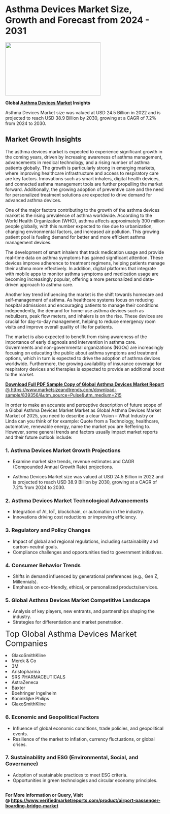 <H1>Asthma Devices Market Size, Growth and Forecast from 2024 - 2031</H1><img class="aligncenter size-medium wp-image-584254" src="https://thirdeyenews.in/wp-content/uploads/2024/09/Global-Market-Research-300x168.jpeg" alt="" width="300" height="168" /><p><strong>Global&nbsp;<a href="https://www.marketsizeandtrends.com/download-sample/839356/&amp;utm_source=Pulse&amp;utm_medium=215">Asthma Devices Market</a> Insights</strong></p><p>Asthma Devices Market size was valued at USD 24.5 Billion in 2022 and is projected to reach USD 38.9 Billion by 2030, growing at a CAGR of 7.2% from 2024 to 2030.</p><p><h2>Market Growth Insights</h2> <p>The asthma devices market is expected to experience significant growth in the coming years, driven by increasing awareness of asthma management, advancements in medical technology, and a rising number of asthma patients globally. The growth is particularly strong in emerging markets, where improving healthcare infrastructure and access to respiratory care are key factors. Innovations such as smart inhalers, digital health devices, and connected asthma management tools are further propelling the market forward. Additionally, the growing adoption of preventive care and the need for personalized treatment solutions are expected to drive demand for advanced asthma devices.</p> <p><a href="#"></a></p> <p>One of the major factors contributing to the growth of the asthma devices market is the rising prevalence of asthma worldwide. According to the World Health Organization (WHO), asthma affects approximately 300 million people globally, with this number expected to rise due to urbanization, changing environmental factors, and increased air pollution. This growing patient pool is fueling demand for better and more efficient asthma management devices.</p> <p>The development of smart inhalers that track medication usage and provide real-time data on asthma symptoms has gained significant attention. These devices improve adherence to treatment regimens, helping patients manage their asthma more effectively. In addition, digital platforms that integrate with mobile apps to monitor asthma symptoms and medication usage are becoming increasingly popular, offering a more personalized and data-driven approach to asthma care.</p> <p>Another key trend influencing the market is the shift towards homecare and self-management of asthma. As healthcare systems focus on reducing hospital admissions and encouraging patients to manage their conditions independently, the demand for home-use asthma devices such as nebulizers, peak flow meters, and inhalers is on the rise. These devices are crucial for day-to-day management, helping to reduce emergency room visits and improve overall quality of life for patients.</p> <p>The market is also expected to benefit from rising awareness of the importance of early diagnosis and intervention in asthma care. Governments and non-governmental organizations (NGOs) are increasingly focusing on educating the public about asthma symptoms and treatment options, which in turn is expected to drive the adoption of asthma devices worldwide. Furthermore, the growing availability of insurance coverage for respiratory devices and therapies is expected to provide an additional boost to the market.</p> <p><a href="#"></p><p><span class=""><strong>Download Full PDF Sample Copy of Global Asthma Devices Market Report</strong> @ <a href="https://www.marketsizeandtrends.com/download-sample/839356/&amp;utm_source=Pulse&amp;utm_medium=215" target="_blank">https://www.marketsizeandtrends.com/download-sample/839356/&amp;utm_source=Pulse&amp;utm_medium=215</a></span></p><p>In order to make an accurate and perceptive description of future scope of a Global&nbsp;Asthma Devices Market Market as Global&nbsp;Asthma Devices Market Market of 2025, you need to describe a clear Vision &ndash; What Industry or Linda can you think of for example: Quote from a Technology, healthcare, automotive, renewable energy, name the market you are Reffering to. However, some general trends and factors usually impact market reports and their future outlook include:</p><h3>1.&nbsp;<strong>Asthma Devices Market Growth Projections</strong></h3><ul><li>Examine market size trends, revenue estimates and CAGR (Compounded Annual Growth Rate) projections.</li><li><p>Asthma Devices Market size was valued at USD 24.5 Billion in 2022 and is projected to reach USD 38.9 Billion by 2030, growing at a CAGR of 7.2% from 2024 to 2030.</p></li></ul><h3>2.&nbsp;<strong>Asthma Devices Market Technological Advancements</strong></h3><ul><li>Integration of AI, IoT, blockchain, or automation in the industry.</li><li>Innovations driving cost reductions or improving efficiency.</li></ul><h3>3.&nbsp;<strong>Regulatory and Policy Changes</strong></h3><ul><li>Impact of global and regional regulations, including sustainability and carbon-neutral goals.</li><li>Compliance challenges and opportunities tied to government initiatives.</li></ul><h3>4.&nbsp;<strong>Consumer Behavior Trends</strong></h3><ul><li>Shifts in demand influenced by generational preferences (e.g., Gen Z, Millennials).</li><li>Emphasis on eco-friendly, ethical, or personalized products/services.</li></ul><h3>5.&nbsp;<strong>Global Asthma Devices Market Competitive Landscape</strong></h3><ul><li>Analysis of key players, new entrants, and partnerships shaping the industry.</li><li>Strategies for differentiation and market penetration.</li></ul><p data-pm-slice="1 1 []"><span style="color: inherit; font-family: inherit; font-size: 25px;">Top Global Asthma Devices Market Companies</span></p><div class="" data-test-id=""><p><li>GlaxoSmithKline</li><li> Merck & Co</li><li> 3M</li><li> Aristopharma</li><li> SRS PHARMACEUTICALS</li><li> AstraZeneca</li><li> Baxter</li><li> Boehringer Ingelheim</li><li> Koninklijke Philips</li><li> GlaxoSmithKline</li></p></div><h3>6.&nbsp;<strong>Economic and Geopolitical Factors</strong></h3><ul><li>Influence of global economic conditions, trade policies, and geopolitical events.</li><li>Resilience of the market to inflation, currency fluctuations, or global crises.</li></ul><h3>7.&nbsp;<strong>Sustainability and ESG (Environmental, Social, and Governance)</strong></h3><ul><li>Adoption of sustainable practices to meet ESG criteria.</li><li>Opportunities in green technologies and circular economy principles.</li></ul><h2><strong style="font-size: 14px;">For More Information or Query, Visit @&nbsp;</strong><a style="background-color: #ffffff; font-size: 14px;" href="https://www.marketsizeandtrends.com/report/asthma-devices-market/" target="_blank">https://www.verifiedmarketreports.com/product/airport-passenger-boarding-bridge-market</a></h2>
